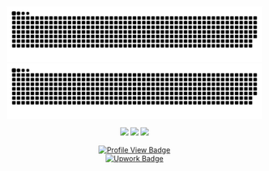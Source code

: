 
<div align="center">

![github contribution grid snake animation](https://raw.githubusercontent.com/amydinsyahira/amydinsyahira/output/github-contribution-grid-snake-dark.svg#gh-dark-mode-only)![github contribution grid snake animation](https://raw.githubusercontent.com/amydinsyahira/amydinsyahira/output/github-contribution-grid-snake.svg#gh-light-mode-only)

  <img height="50%" width="auto" src ="https://github-readme-stats.vercel.app/api?username=amydinsyahira&show_icons=true&count_private=true&theme=darcula&hide_border=true&hide=issues,contribs&bg_color=00000000">
  <img height="50%" width="auto" src ="https://github-readme-stats.vercel.app/api/top-langs/?username=amydinsyahira&layout=compact&hide_border=true&theme=darcula&bg_color=00000000&langs_count=6&hide=jupyter%20notebook,tex,css,php">
  <img src ="https://github-readme-streak-stats.herokuapp.com?user=amydinsyahira&theme=darcula&hide_border=true&background=FFFFFF00">
  <br>
  <br>
  <div id="badges">
    <a href="https://github.com/amydinsyahira">
    <img src="https://komarev.com/ghpvc/?username=amydinsyahira&style=for-the-badge&color=green" alt="Profile View Badge"/>
  </a>
  <br>
  <a href="https://www.upwork.com/freelancers/~01717d44e6a048ffe0">
    <img src="https://img.shields.io/badge/upwork-profile?style=for-the-badge&logo=upwork&logoColor=white" alt="Upwork Badge"/>
  </a>
</div>
</div>
